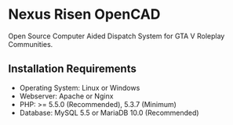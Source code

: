 # Nexus Risen OpenCAD
Open Source Computer Aided Dispatch System for GTA V Roleplay Communities.

## Installation Requirements
* Operating System: Linux or Windows
* Webserver: Apache or Nginx
* PHP: >= 5.5.0 (Recommended), 5.3.7 (Minimum)
* Database: MySQL 5.5 or MariaDB 10.0 (Recommended)
